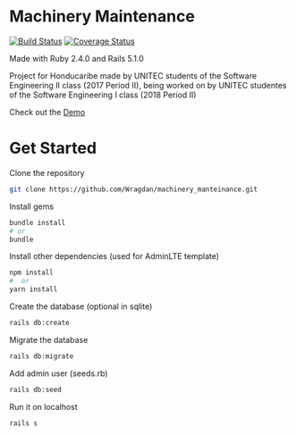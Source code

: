 # Machinery Maintenance
[![Build Status](https://travis-ci.org/Wragdan/machinery_manteinance.svg?branch=develop)](https://travis-ci.org/Wragdan/machinery_manteinance)
[![Coverage Status](https://coveralls.io/repos/github/Wragdan/machinery_manteinance/badge.svg?branch=develop)](https://coveralls.io/github/Wragdan/machinery_manteinance?branch=develop)

Made with Ruby 2.4.0 and Rails 5.1.0

Project for Honducaribe made by UNITEC students of the Software Engineering II class (2017 Period II),
being worked on by UNITEC studentes of the Software Engineering I class (2018 Period II)

Check out the [Demo](https://machinery-maintenance.herokuapp.com/)

# Get Started

Clone the repository
```bash
git clone https://github.com/Wragdan/machinery_manteinance.git
```

Install gems

```bash
bundle install
# or
bundle
```

Install other dependencies (used for AdminLTE template)

```bash
npm install
#  or
yarn install
```

Create the database (optional in sqlite)

```bash
rails db:create
```

Migrate the database

```bash
rails db:migrate
```

Add admin user (seeds.rb)

```bash
rails db:seed
```

Run it on localhost

```bash
rails s
```
